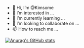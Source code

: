 - 👋 Hi, I’m @Kimsome
- 👀 I’m interested in ...
- 🌱 I’m currently learning ...
- 💞️ I’m looking to collaborate on ...
- 📫 How to reach me ...


[![Anurag's GitHub stats](https://github-readme-stats.vercel.app/api?username=anuraghazra)](https://github.com/anuraghazra/github-readme-stats)
<!---
Kimsome/Kimsome is a ✨ special ✨ repository because its `README.md` (this file) appears on your GitHub profile.
You can click the Preview link to take a look at your changes.
--->
